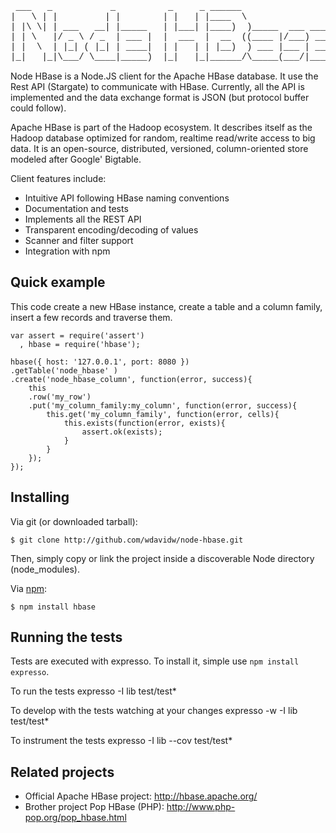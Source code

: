 
<pre style="font-family:courier">
 ___   _           _          _     _ ______                   
|   \ | |         | |        | |   | |____  \                  
| |\ \| | ___   __| |_____   | |___| |____)  )_____  ___ _____ 
| | \   |/ _ \ / _  | ___ |  |  ___  |  __  ((____ |/___) ___ |
| |  \  | |_| ( |_| | ____|  | |   | | |__)  ) ___ |___ | ____|
|_|   |_|\___/ \____|_____)  |_|   |_|______/\_____(___/|_____) New BSD License
</pre>

Node HBase is a Node.JS client for the Apache HBase database. It use the Rest API (Stargate) to communicate with HBase. Currently, all the API is implemented and the data exchange format is JSON (but protocol buffer could follow).

Apache HBase is part of the Hadoop ecosystem. It describes itself as the Hadoop database optimized for random, realtime read/write access to big data. It is an open-source, distributed, versioned, column-oriented store modeled after Google' Bigtable.

Client features include:
-   Intuitive API following HBase naming conventions
-   Documentation and tests
-   Implements all the REST API
-   Transparent encoding/decoding of values
-   Scanner and filter support
-   Integration with npm

Quick example
-------------

This code create a new HBase instance, create a table and a column family, insert a few records and traverse them.

	var assert = require('assert')
	  , hbase = require('hbase');
	
	hbase({ host: '127.0.0.1', port: 8080 })
	.getTable('node_hbase' )
	.create('node_hbase_column', function(error, success){
		this
		.row('my_row')
		.put('my_column_family:my_column', function(error, success){
			this.get('my_column_family', function(error, cells){
				this.exists(function(error, exists){
					assert.ok(exists);
				}
			}
		});
	});

Installing
----------

Via git (or downloaded tarball):

    $ git clone http://github.com/wdavidw/node-hbase.git

Then, simply copy or link the project inside a discoverable Node directory (node_modules).

Via [npm](http://github.com/isaacs/npm):

    $ npm install hbase

Running the tests
-----------------

Tests are executed with expresso. To install it, simple use `npm install expresso`.

To run the tests
	expresso -I lib test/test*

To develop with the tests watching at your changes
	expresso -w -I lib test/test*

To instrument the tests
	expresso -I lib --cov test/test*



Related projects
----------------

*   Official Apache HBase project: <http://hbase.apache.org/>
*   Brother project Pop HBase (PHP): <http://www.php-pop.org/pop_hbase.html>